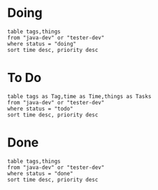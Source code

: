 # Doing

```dataview
table tags,things
from "java-dev" or "tester-dev"
where status = "doing"
sort time desc, priority desc
```


# To Do
```dataview
table tags as Tag,time as Time,things as Tasks
from "java-dev" or "tester-dev"
where status = "todo"
sort time desc, priority desc
```



# Done


```dataview
table tags,things
from "java-dev" or "tester-dev"
where status = "done"
sort time desc, priority desc
```